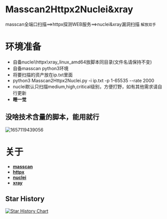 # Masscan2Httpx2Nuclei&xray
masscan全端口扫描==>httpx探测WEB服务==>nuclei&xray漏洞扫描
`解放双手`
# 环境准备 
- 自备nuclei\httpx\xray_linux_amd64放脚本同目录(文件名请保持不变)
- 自备masscan python3环境
- 将要扫描的资产放在ip.txt里面
- python3 Masscan2Httpx2Nuclei.py -i ip.txt -p 1-65535 --rate 2000
- nuclei默认只扫描medium,high,critical级别，方便打野，如有其他需求请自行更新
- **睡一觉**
## 没啥技术含量的脚本，能用就行
![1657119439056](https://user-images.githubusercontent.com/62868358/177580861-48afa816-20bd-40fc-8ea1-aa776669a370.png)

# 关于
* **[masscan](https://github.com/robertdavidgraham/masscan)**
* **[httpx](https://github.com/projectdiscovery/httpx/releases/)**
* **[nuclei](https://github.com/projectdiscovery/nuclei/releases)**
* **[xray](https://github.com/chaitin/xray/releases/tag/1.8.4)**
## Star History

[![Star History Chart](https://api.star-history.com/svg?repos=mbskter/Masscan2Httpx2Nuclei&type=Date)](https://star-history.com/#mbskter/Masscan2Httpx2Nuclei&Date)
